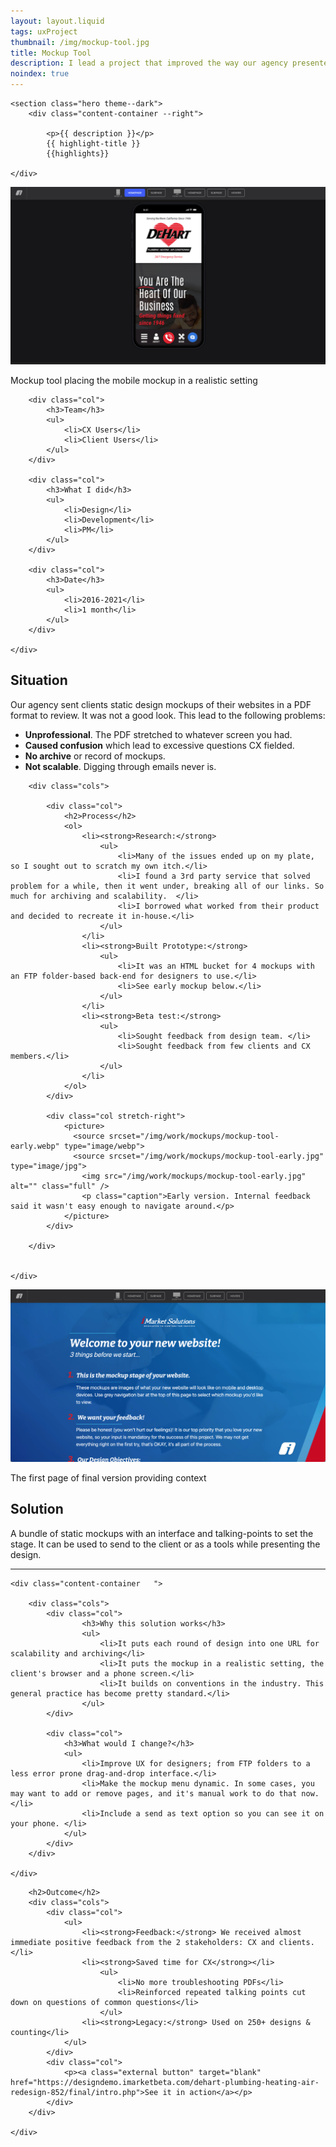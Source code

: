 ```yaml
---
layout: layout.liquid
tags: uxProject
thumbnail: /img/mockup-tool.jpg
title: Mockup Tool
description: I lead a project that improved the way our agency presented high-fidelity mockups to clients, before an Invision option was available.
noindex: true
---
```


	<section class="hero theme--dark">
		<div class="content-container --right">

			<p>{{ description }}</p>
			{{ highlight-title }}
			{{highlights}}

	</div>

</section>
<div class="theme--dark">
	<picture>
	  <source srcset="/img/work/mockups/mockup-tool.webp" type="image/webp">
	  <source srcset="/img/work/mockups/mockup-tool.jpg" type="image/jpg">
		<img src="/img/work/mockups/mockup-tool.jpg" alt="" class="full" />
		<p class="caption">Mockup tool placing the mobile mockup in a realistic setting	</p>
	</picture>
</div>


<section class="roles theme--dark">
	<div class="cols">

		<div class="col">
			<h3>Team</h3>
			<ul>
				<li>CX Users</li>
				<li>Client Users</li>
			</ul>
		</div>

		<div class="col">
			<h3>What I did</h3>
			<ul>
				<li>Design</li>
				<li>Development</li>
				<li>PM</li>
			</ul>
		</div>

		<div class="col">
			<h3>Date</h3>
			<ul>
				<li>2016-2021</li>
				<li>1 month</li>
			</ul>
		</div>

	</div>
</section>



<section class="theme--light">
		<div class="content-container --left">
			<h2>Situation</h2>
			<p>Our agency sent clients static design mockups of their websites in a PDF format to review. It was not a good look. This lead to the following problems:</p>
			<ul>
				<li><strong>Unprofessional</strong>. The PDF stretched to whatever screen you had.</li>
				<li><strong>Caused confusion</strong> which lead to excessive questions CX fielded.</li>
				<li><strong>No archive</strong> or record of mockups.</li>
				<li><strong>Not scalable</strong>. Digging through emails never is.</li>
			</ul>
		</div>
</section>



<section class="theme--dark">
	<div class="content-container">

		<div class="cols">

			<div class="col">
				<h2>Process</h2>
				<ol>
					<li><strong>Research:</strong> 
						<ul>
							<li>Many of the issues ended up on my plate, so I sought out to scratch my own itch.</li>
							<li>I found a 3rd party service that solved problem for a while, then it went under, breaking all of our links. So much for archiving and scalability.  </li>
							<li>I borrowed what worked from their product and decided to recreate it in-house.</li>
						</ul>
					</li>
					<li><strong>Built Prototype:</strong>
						<ul>
							<li>It was an HTML bucket for 4 mockups with an FTP folder-based back-end for designers to use.</li>
							<li>See early mockup below.</li>
						</ul>
					</li>
					<li><strong>Beta test:</strong>
						<ul>
							<li>Sought feedback from design team. </li>
							<li>Sought feedback from few clients and CX members.</li>
						</ul>
					</li>
				</ol>
			</div>

			<div class="col stretch-right">
				<picture>
				  <source srcset="/img/work/mockups/mockup-tool-early.webp" type="image/webp">
				  <source srcset="/img/work/mockups/mockup-tool-early.jpg" type="image/jpg">
					<img src="/img/work/mockups/mockup-tool-early.jpg" alt="" class="full" />
					<p class="caption">Early version. Internal feedback said it wasn't easy enough to navigate around.</p>
				</picture>
			</div>

		</div>


	</div>
</section>

<picture class="theme--dark">
  <source srcset="/img/work/mockups/mockup-tool-intro.webp" type="image/webp">
  <source srcset="/img/work/mockups/mockup-tool-intro.png" type="image/png">
	<img src="/img/work/mockups/mockup-tool-intro.png" alt="" class="full" />
	<p class="caption">The first page of final version providing context</p>
</picture>

<section class="theme--dark">
		<div class="content-container --right">
			<h2>Solution</h2>
			<p>A bundle of static mockups with an interface and talking-points to set the stage. It can be used to send to the client or as a tools while presenting the design.</p>
<hr>
	</div>

	<div class="content-container 	">

		<div class="cols">
			<div class="col">
					<h3>Why this solution works</h3>
					<ul>
						<li>It puts each round of design into one URL for scalability and archiving</li>
						<li>It puts the mockup in a realistic setting, the client's browser and a phone screen.</li>
						<li>It builds on conventions in the industry. This general practice has become pretty standard.</li>
					</ul>
			</div>

			<div class="col">
				<h3>What would I change?</h3>
				<ul>
					<li>Improve UX for designers; from FTP folders to a less error prone drag-and-drop interface.</li>
					<li>Make the mockup menu dynamic. In some cases, you may want to add or remove pages, and it's manual work to do that now.</li>
					<li>Include a send as text option so you can see it on your phone. </li>
				</ul>
			</div>
		</div>

	</div>
</section>

<section class="theme--light">
	<div class="content-containert">

		<h2>Outcome</h2>
		<div class="cols">
			<div class="col">
				<ul>
					<li><strong>Feedback:</strong> We received almost immediate positive feedback from the 2 stakeholders: CX and clients.</li>
					<li><strong>Saved time for CX</strong></li>
						<ul>
							<li>No more troubleshooting PDFs</li>
							<li>Reinforced repeated talking points cut down on questions of common questions</li>
						</ul>
					<li><strong>Legacy:</strong> Used on 250+ designs & counting</li>
				</ul>
			</div>
			<div class="col">
				<p><a class="external button" target="blank" href="https://designdemo.imarketbeta.com/dehart-plumbing-heating-air-redesign-852/final/intro.php">See it in action</a></p>
			</div>
		</div>

	</div>
</section>